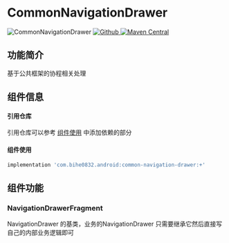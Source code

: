# CommonNavigationDrawer

![CommonNavigationDrawer](https://img.shields.io/badge/AndroidAppFactory-CommonNavigationDrawer-brightgreen)
[ ![Github](https://img.shields.io/badge/Github-CommonNavigationDrawer-brightgreen?style=social) ](https://github.com/bihe0832/AndroidAppFactory/tree/master/CommonNavigationDrawer)
[ ![Maven Central](https://img.shields.io/maven-central/v/com.bihe0832.android/common-navigation-drawer) ](https://search.maven.org/artifact/com.bihe0832.android/common-navigation-drawer)

## 功能简介

基于公共框架的协程相关处理

## 组件信息

#### 引用仓库

引用仓库可以参考 [组件使用](./../start.md) 中添加依赖的部分

#### 组件使用

```groovy
implementation 'com.bihe0832.android:common-navigation-drawer:+'
```

## 组件功能

### NavigationDrawerFragment

NavigationDrawer 的基类，业务的NavigationDrawer 只需要继承它然后直接写自己的内部业务逻辑即可